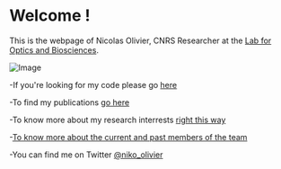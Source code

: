 # Welcome !

This is the webpage of Nicolas Olivier, CNRS Researcher at the [Lab for Optics and Biosciences](https://portail.polytechnique.edu/lob/fr).


![Image](https://nolab.github.io/Webpage/images/TOC.png)


-If you're looking for my code please go [here](https://github.com/NOLab)

-To find my publications [go here](https://scholar.google.com/citations?user=1Ro9PnQAAAAJ)

-To know more about my research interrests [right this way](https://nolab.github.io/Webpage/research.html)

-[To know more about the current and past members of the team](https://nolab.github.io/Webpage/alumni.html)

-You can find me on Twitter [@niko_olivier](https://twitter.com/niko_olivier)
